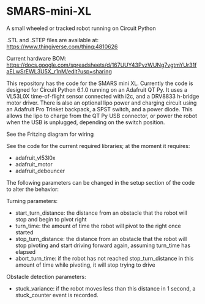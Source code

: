 # SMARS-mini-XL
A small wheeled or tracked robot running on Circuit Python


.STL and .STEP files are available at: https://www.thingiverse.com/thing:4810626

Current hardware BOM: https://docs.google.com/spreadsheets/d/167UUY43PvzWUNg7vgtmYUr31faELwSrEWL3U5X_r1nM/edit?usp=sharing

This repository has the code for the SMARS mini XL. Currently the code is designed for Circuit Python 6.1.0 running on an Adafruit QT Py. It uses a VL53L0X time-of-flight sensor connected with i2c, and a DRV8833 h-bridge motor driver. There is also an optional lipo power and charging circuit using an Adafruit Pro Trinket backpack, a SPST switch, and a power diode. This allows the lipo to charge from the QT Py USB connector, or power the robot when the USB is unplugged, depending on the switch position.

See the Fritzing diagram for wiring

See the code for the current required libraries; at the moment it requires:

  -  adafruit_vl53l0x
  - adafruit_motor
  - adafruit_debouncer

The following parameters can be changed in the setup section of the code to alter the behavior:

Turning parameters:
  - start_turn_distance: the distance from an obstacle that the robot will stop and begin to pivot right
  - turn_time: the amount of time the robot will pivot to the right once started
  - stop_turn_distance: the distance from an obstacle that the robot will stop pivoting and start driving forward again, assuming turn_time has elapsed
  - abort_turn_time: if the robot has not reached stop_turn_distance in this amount of time while pivoting, it will stop trying to drive

Obstacle detection parameters:
  - stuck_variance: if the robot moves less than this distance in 1 second, a stuck_counter event is recorded.

